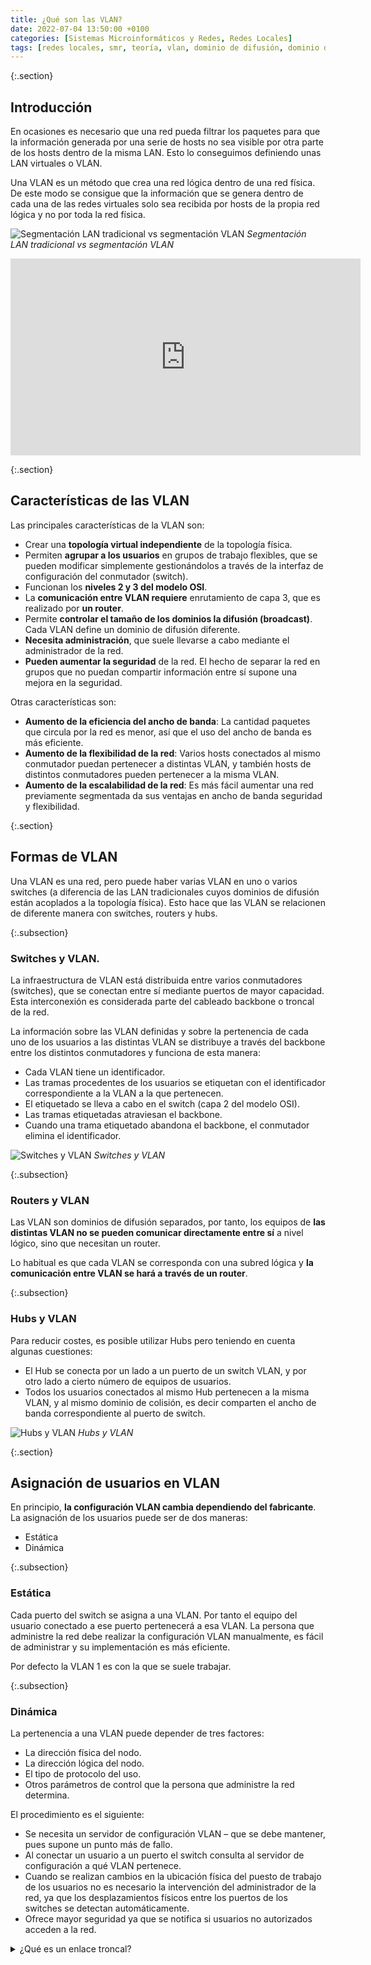 ```yaml
---
title: ¿Qué son las VLAN?
date: 2022-07-04 13:50:00 +0100
categories: [Sistemas Microinformáticos y Redes, Redes Locales]
tags: [redes locales, smr, teoría, vlan, dominio de difusión, dominio de colisión]
---
```


{:.section}
## Introducción

En ocasiones es necesario que una red pueda filtrar los paquetes para que la información generada por una serie de hosts no sea visible por otra parte de los hosts dentro de la misma LAN. Esto lo conseguimos definiendo unas LAN virtuales o VLAN.

Una VLAN es un método que crea una red lógica dentro de una red física. De este modo se consigue que la información que se genera dentro de cada una de las redes virtuales solo sea recibida por hosts de la propia red lógica y no por toda la red física.

![Segmentación LAN tradicional vs segmentación VLAN](/assets/img/vlan/segmentacionLanVsSegmentacionVlan.png)
_Segmentación LAN tradicional vs segmentación VLAN_

<iframe width="560" height="315" src="https://www.youtube.com/embed/n8j9UcDsV2g" title="YouTube video player" frameborder="0" allow="accelerometer; autoplay; clipboard-write; encrypted-media; gyroscope; picture-in-picture; web-share" allowfullscreen></iframe>

{:.section}
## Características de las VLAN

Las principales características de la VLAN son:

- Crear una **topología virtual independiente** de la topología física.
- Permiten **agrupar a los usuarios** en grupos de trabajo flexibles, que se pueden modificar simplemente gestionándolos a través de la interfaz de configuración del conmutador (switch). 
- Funcionan los **niveles 2 y 3 del modelo OSI**.
- La **comunicación entre VLAN requiere** enrutamiento de capa 3, que es realizado por **un router**.
- Permite **controlar el tamaño de los dominios la difusión (broadcast)**. Cada VLAN define un dominio de difusión diferente.
- **Necesita administración**, que suele llevarse a cabo mediante el administrador de la red. 
- **Pueden aumentar la seguridad** de la red. El hecho de separar la red en grupos que no puedan compartir información entre sí supone una mejora en la seguridad.

Otras características son:

- **Aumento de la eficiencia del ancho de banda**: La cantidad paquetes que circula por la red es menor, así que el uso del ancho de banda es más eficiente. 
- **Aumento de la flexibilidad de la red**: Varios hosts conectados al mismo conmutador puedan pertenecer a distintas VLAN, y también hosts de distintos conmutadores pueden pertenecer a la misma VLAN. 
- **Aumento de la escalabilidad de la red**: Es más fácil aumentar una red previamente segmentada da sus ventajas en ancho de banda seguridad y flexibilidad. 

{:.section}
## Formas de VLAN

Una VLAN es una red, pero puede haber varias VLAN en uno o varios switches (a diferencia de las LAN tradicionales cuyos dominios de difusión están acoplados a la topología física). Esto hace que las VLAN se relacionen de diferente manera con switches, routers y hubs.

{:.subsection}
### Switches y VLAN.

La infraestructura de VLAN está distribuida entre varios conmutadores (switches), que se conectan entre sí mediante puertos de mayor capacidad. Esta interconexión es considerada parte del cableado backbone o troncal de la red.

La información sobre las VLAN definidas y sobre la pertenencia de cada uno de los usuarios a las distintas VLAN se distribuye a través del backbone entre los distintos conmutadores y funciona de esta manera:

- Cada VLAN tiene un identificador.
- Las tramas procedentes de los usuarios se etiquetan con el identificador correspondiente a la VLAN a la que pertenecen.
- El etiquetado se lleva a cabo en el switch (capa 2 del modelo OSI).
- Las tramas etiquetadas atraviesan el backbone.
- Cuando una trama etiquetado abandona el backbone, el conmutador elimina el identificador.

![Switches y VLAN](/assets/img/vlan/switchesYVlan.png)
_Switches y VLAN_

{:.subsection}
### Routers y VLAN

Las VLAN son dominios de difusión separados, por tanto, los equipos de **las distintas VLAN no se pueden comunicar directamente entre sí** a nivel lógico, sino que necesitan un router.

Lo habitual es que cada VLAN se corresponda con una subred lógica y **la comunicación entre VLAN se hará a través de un router**.

{:.subsection}
### Hubs y VLAN

Para reducir costes, es posible utilizar Hubs pero teniendo en cuenta algunas cuestiones:

- El Hub se conecta por un lado a un puerto de un switch VLAN, y por otro lado a cierto número de equipos de usuarios.
- Todos los usuarios conectados al mismo Hub pertenecen a la misma VLAN, y al mismo dominio de colisión, es decir comparten el ancho de banda correspondiente al puerto de switch.

![Hubs y VLAN](/assets/img/vlan/hubsYVlan.png)
_Hubs y VLAN_

{:.section}
## Asignación de usuarios en VLAN

En principio, **la configuración VLAN cambia dependiendo del fabricante**. La asignación de los usuarios puede ser de dos maneras:

- Estática
- Dinámica

{:.subsection}
### Estática

Cada puerto del switch se asigna a una VLAN. Por tanto el equipo del usuario conectado a ese puerto pertenecerá a esa VLAN. La persona que administre la red debe realizar la configuración VLAN manualmente, es fácil de administrar y su implementación es más eficiente. 

Por defecto la VLAN 1 es con la que se suele trabajar. 

{:.subsection}
### Dinámica

La pertenencia a una VLAN puede depender de tres factores:

- La dirección física del nodo.
- La dirección lógica del nodo.
- El tipo de protocolo del uso.
- Otros parámetros de control que la persona que administre la red determina.

El procedimiento es el siguiente:

- Se necesita un servidor de configuración VLAN – que se debe mantener, pues supone un punto más de fallo.
- Al conectar un usuario a un puerto el switch consulta al servidor de configuración a qué VLAN pertenece.
- Cuando se realizan cambios en la ubicación física del puesto de trabajo de los usuarios no es necesario la intervención del administrador de la red, ya que los desplazamientos físicos entre los puertos de los switches se detectan automáticamente.
- Ofrece mayor seguridad ya que se notifica si usuarios no autorizados acceden a la red.

<details class="card mb-2">
  <summary class="card-header question">¿Qué es un enlace troncal?</summary>
  <div class="card-body" markdown="1">

<iframe width="560" height="315" src="https://www.youtube.com/embed/rsaAiaAKCsc" title="YouTube video player" frameborder="0" allow="accelerometer; autoplay; clipboard-write; encrypted-media; gyroscope; picture-in-picture; web-share" allowfullscreen></iframe>

<!-- Comentario para que no se descuajeringue la cosa -->
  </div>
</details>